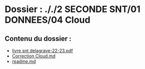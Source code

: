 # Dossier : ././2 SECONDE SNT/01 DONNEES/04 Cloud
 
 ## Contenu du dossier : 
- [livre snt delagrave-22-23.pdf](./livre_snt_delagrave-22-23.pdf)
- [Correction Cloud.md](./Correction_Cloud.md)
- [readme.md](./readme.md)
